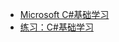 * [Microsoft C#基础学习](https://learn.microsoft.com/zh-cn/collections/yz26f8y64n7k07)  
* [练习：C#基础学习](https://www.freecodecamp.org/learn/foundational-c-sharp-with-microsoft)
